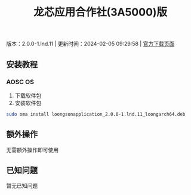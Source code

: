 ﻿---
id: 222
title: 龙芯应用合作社(3A5000)版
toc: true
weight: 222
---

版本：2.0.0-1.lnd.11 | 更新时间：2024-02-05 09:29:58 | [官方下载页面](http://app.loongapps.cn/#/detail/222)

## 安装教程 

### AOSC OS 

1. 下载软件包
2. 安装软件包

```bash
sudo oma install loongsonapplication_2.0.0-1.lnd.11_loongarch64.deb
```

## 额外操作

无需额外操作即可使用

## 已知问题

暂无已知问题

